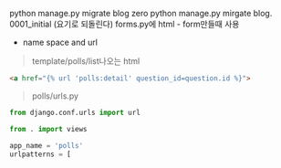 python manage.py migrate blog zero
python manage.py mirgate blog. 0001_initial (요기로 되돌린다)
forms.py에 html - form만들때 사용

- name space and url

> template/polls/list나오는 html

```html
<a href="{% url 'polls:detail' question_id=question.id %}">
```
>polls/urls.py
```python
from django.conf.urls import url

from . import views

app_name = 'polls'
urlpatterns = [
```